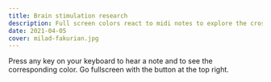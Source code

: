 ```yaml
---
title: Brain stimulation research
description: Full screen colors react to midi notes to explore the cross stimulation of the brain
date: 2021-04-05
cover: milad-fakurian.jpg
---
```


<script setup>
import brain from './brain.vue'
</script>

<client-only>
  <brain />
</client-only>

Press any key on your keyboard to hear a note and to see the corresponding color. Go fullscreen with the button at the top right.